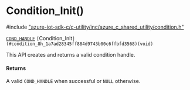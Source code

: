 # Condition_Init()

\#include ["azure-iot-sdk-c/c-utility/inc/azure_c_shared_utility/condition.h"](../iot-c-ref-condition-h.md)  

[`COND_HANDLE`](#condition_8h_1a46761561ff568b25f13484ac4dacefc1) `[`Condition_Init`](#condition_8h_1a7ad28345ff884d9743b00c6ffbfd3568)(void)`

This API creates and returns a valid condition handle.

#### Returns
A valid `COND_HANDLE` when successful or `NULL` otherwise.

